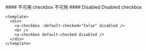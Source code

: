 <cn>
#### 不可用
checkbox 不可用
</cn>

<us>
#### Disabled
Disabled checkbox
</us>

```vue
<template>
  <div>
    <a-checkbox :default-checked="false" disabled />
    <br />
    <a-checkbox default-checked disabled />
  </div>
</template>
```
